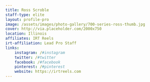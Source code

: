 ```yaml
---
title: Ross Scroble
staff-type: elite
layout: profile-pro
image: /assets/images/photo-gallery/700-series-ross-thumb.jpg
cover: http://via.placeholder.com/2000x750
location: Illinois
affiliates: IRT Reels
irt-affiliation: Lead Pro Staff
links:
    instagram: /#instagram
    twitter: /#twitter
    facebook: /#facebook
    pinterest: /#pinterest
    website: https://irtreels.com
---
```


